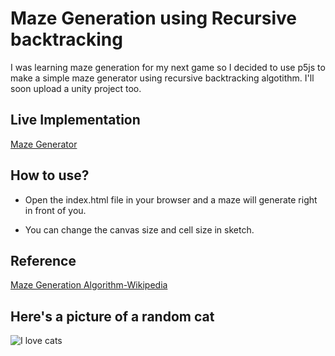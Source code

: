 # Maze Generation using Recursive backtracking

I was learning maze generation for my next game so I decided to use p5js to make a simple maze generator using recursive backtracking algotithm. I'll soon upload a unity project too.

## Live Implementation
[Maze Generator](https://shivamchhapola.github.io/Maze-Generator/)

## How to use?

- Open the index.html file in your browser and a maze will generate right in front of you.

- You can change the canvas size and cell size in sketch.

## Reference

[Maze Generation Algorithm-Wikipedia](https://en.wikipedia.org/wiki/Maze_generation_algorithm)

## Here's a picture of a random cat

![I love cats](https://st2.depositphotos.com/1000877/5947/i/600/depositphotos_59478951-stock-photo-red-kitten.jpg)
